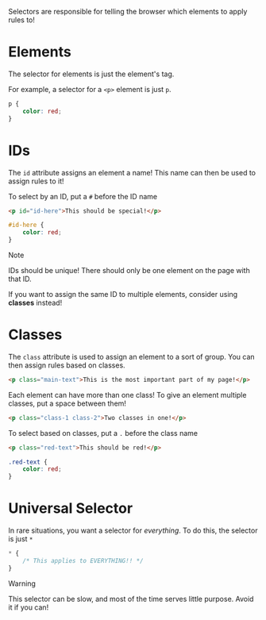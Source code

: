Selectors are responsible for telling the browser which elements to apply rules to!

# Elements

The selector for elements is just the element's tag.

For example, a selector for a `<p>` element is just `p`. 

```css
p {
    color: red;
}
```

# IDs

The `id` attribute assigns an element a name! This name can then be used to assign rules to it!

To select by an ID, put a `#` before the ID name

```html
<p id="id-here">This should be special!</p>
```
```css
#id-here {
    color: red;
}
```

> [!NOTE]
> IDs should be unique! There should only be one element on the page with that ID.
>
> If you want to assign the same ID to multiple elements, consider using **classes** instead!

# Classes

The `class` attribute is used to assign an element to a sort of group. You can then assign rules based on classes.

```html
<p class="main-text">This is the most important part of my page!</p>
```

Each element can have more than one class! To give an element multiple classes, put a space between them!

```html
<p class="class-1 class-2">Two classes in one!</p>
```

To select based on classes, put a `.` before the class name

```html
<p class="red-text">This should be red!</p>
```
```css
.red-text {
    color: red;
}
```

# Universal Selector

In rare situations, you want a selector for *everything*. To do this, the selector is just `*`

```css
* {
    /* This applies to EVERYTHING!! */
}
```

> [!WARNING]
> This selector can be slow, and most of the time serves little purpose. Avoid it if you can!